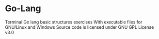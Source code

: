 # Go-Lang
Terminal Go lang basic structures exercises
With executable files for GNU/Linux and Windows
Source code is licensed under GNU GPL License v3.0
